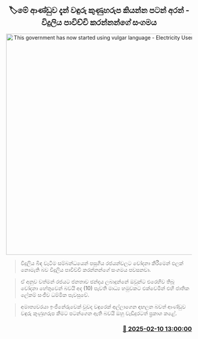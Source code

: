 <p align='center'><b><h2 align='center' title='This government has now started using vulgar language - Electricity Users Association'>🏷මේ ආණ්ඩුව දැන් වඳුරු කුණුහරු​ප කියන්න පටන් අරන් - විදුලිය පාවිච්චි කරන්නන්ගේ සංගමය</h2></b></p>
<p align='center'><img src='https://helakuru.sgp1.cdn.digitaloceanspaces.com/esana/images/lib/sanjeewa-dhammika-nn.jpg' width='600' alt='This government has now started using vulgar language - Electricity Users Association'></p>

> විදුලිය බිඳ වැටීම සම්බන්ධයෙන් පසුගිය රජයන්වලට චෝදනා කිරීමෙන් ඵලක් නොමැති බව විදුලිය පාවිච්චි කරන්නන්ගේ සංගමය පවසනවා.

> ඒ අනුව වත්මන් රජයට ජනතාව ඡන්දය ලබාදුන්නේ ඔවුන්ට එරෙහිව තිබූ චෝදනා හේතුවෙන් බවයි අද (10) පැවති මාධ්‍ය හමුවකට එක්වෙමින් එහි ජාතික ලේකම් සංජීව ධම්මික පැවසුවේ.

> අමාත්‍යවරයා ඉංජිනේරුවෙක් වුවද වඳුරෙක් අල්ලාගෙන ඳඟලන බවත් ආණ්ඩුව වඳුරු කුණුහරු​ප කීමට පටන්ගෙන ඇති බවයි ඔහු වැඩිදුරටත් ප්‍රකාශ කළේ. 



<h3 align='right'><a href='https://www.helakuru.lk/esana/p/107340/'>📅 2025-02-10 13:00:00</a></h3>
